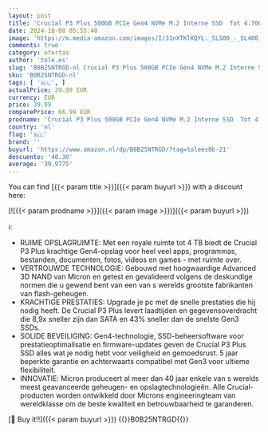 ```yaml
---
layout: post
title: 'Crucial P3 Plus 500GB PCIe Gen4 NVMe M.2 Interne SSD  Tot 4.700 MB/s  Compatibel met Laptop en Desktop  Solid State Drive - CT500P3PSSD8'
date: 2024-10-08 05:55:40
image: 'https://m.media-amazon.com/images/I/31nXTKlKQYL._SL500_._SL400_.jpg'
comments: true
category: ofertas
author: 'tole.es'
slug: 'B0B25NTRGD-nl Crucial P3 Plus 500GB PCIe Gen4 NVMe M.2 Interne SSD Tot...'
sku: 'B0B25NTRGD-nl'
tags: [ '🇳🇱', ]
actualPrice: 39.99 EUR
currency: EUR
price: 39.99
comparePrice: 66.99 EUR
prodname: 'Crucial P3 Plus 500GB PCIe Gen4 NVMe M.2 Interne SSD  Tot 4.700 MB/s  Compatibel met Laptop en Desktop  Solid State Drive - CT500P3PSSD8'
country: 'nl'
flag: '🇳🇱'
brand: ''
buyurl: 'https://www.amazon.nl/dp/B0B25NTRGD/?tag=tolees0b-21'
descuento: '40.30'
average: '39.9775'
---
```


You can find [{{< param title >}}]({{< param buyurl >}}) with a discount here:

[![{{< param prodname >}}]({{< param image >}})]({{< param buyurl >}})

ℹ️:

- RUIME OPSLAGRUIMTE: Met een royale ruimte tot 4 TB biedt de Crucial P3 Plus krachtige Gen4-opslag voor heel veel apps, programmas, bestanden, documenten, fotos, videos en games - met ruimte over.
- VERTROUWDE TECHNOLOGIE: Gebouwd met hoogwaardige Advanced 3D NAND van Micron en getest en gevalideerd volgens de deskundige normen die u gewend bent van een van s werelds grootste fabrikanten van flash-geheugen.
- KRACHTIGE PRESTATIES: Upgrade je pc met de snelle prestaties die hij nodig heeft. De Crucial P3 Plus levert laadtijden en gegevensoverdracht die 8,9x sneller zijn dan SATA en 43% sneller dan de snelste Gen3 SSDs.
- SOLIDE BEVEILIGING: Gen4-technologie, SSD-beheersoftware voor prestatieoptimalisatie en firmware-updates geven de Crucial P3 Plus SSD alles wat je nodig hebt voor veiligheid en gemoedsrust. 5 jaar beperkte garantie en achterwaarts compatibel met Gen3 voor ultieme flexibiliteit.
- INNOVATIE: Micron produceert al meer dan 40 jaar enkele van s werelds meest geavanceerde geheugen- en opslagtechnologieën. Alle Crucial-producten worden ontwikkeld door Microns engineeringteam van wereldklasse om de beste kwaliteit en betrouwbaarheid te garanderen.

[🛒 Buy it!!]({{< param buyurl >}})
{{<world>}}B0B25NTRGD{{</world>}}
